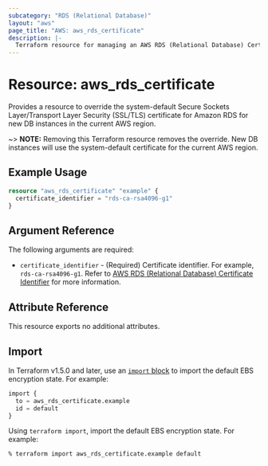```yaml
---
subcategory: "RDS (Relational Database)"
layout: "aws"
page_title: "AWS: aws_rds_certificate"
description: |-
  Terraform resource for managing an AWS RDS (Relational Database) Certificate.
---
```


# Resource: aws_rds_certificate

Provides a resource to override the system-default Secure Sockets Layer/Transport Layer Security (SSL/TLS) certificate for Amazon RDS for new DB instances in the current AWS region.

~> **NOTE:** Removing this Terraform resource removes the override. New DB instances will use the system-default certificate for the current AWS region.

## Example Usage

```terraform
resource "aws_rds_certificate" "example" {
  certificate_identifier = "rds-ca-rsa4096-g1"
}
```

## Argument Reference

The following arguments are required:

* `certificate_identifier` - (Required) Certificate identifier. For example, `rds-ca-rsa4096-g1`. Refer to [AWS RDS (Relational Database) Certificate Identifier](https://docs.aws.amazon.com/AmazonRDS/latest/UserGuide/UsingWithRDS.SSL.html#UsingWithRDS.SSL.CertificateIdentifier) for more information.

## Attribute Reference

This resource exports no additional attributes.

## Import

In Terraform v1.5.0 and later, use an [`import` block](https://developer.hashicorp.com/terraform/language/import) to import the default EBS encryption state. For example:

```terraform
import {
  to = aws_rds_certificate.example
  id = default
}
```

Using `terraform import`, import the default EBS encryption state. For example:

```console
% terraform import aws_rds_certificate.example default
```

